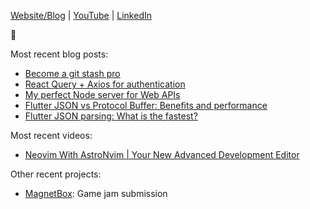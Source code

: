 [Website/Blog](https://cretezy.com) | [YouTube](https://www.youtube.com/@cretezy) | [LinkedIn](https://www.linkedin.com/in/charlescrete/)

🚀

Most recent blog posts:
- [Become a git stash pro](https://cretezy.com/2021/become-a-git-stash-pro)
- [React Query + Axios for authentication](https://cretezy.com/2020/react-query-axios-authentication)
- [My perfect Node server for Web APIs](https://cretezy.com/2020/perfect-node-server)
- [Flutter JSON vs Protocol Buffer: Benefits and performance](https://cretezy.com/2020/flutter-json-vs-protobuf)
- [Flutter JSON parsing: What is the fastest?](https://cretezy.com/2020/flutter-fast-json)

Most recent videos:
- [Neovim With AstroNvim | Your New Advanced Development Editor](https://youtu.be/GEHPiZ10gOk)

Other recent projects:
- [MagnetBox](https://cretezy.itch.io/magnetbox): Game jam submission
